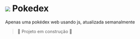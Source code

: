 # <img src="https://raw.githubusercontent.com/PokeAPI/sprites/master/sprites/pokemon/versions/generation-viii/icons/143.png" > Pokedex
Apenas uma pokédex web usando js, atualizada semanalmente 
> :construction: Projeto em construção :construction:
> 